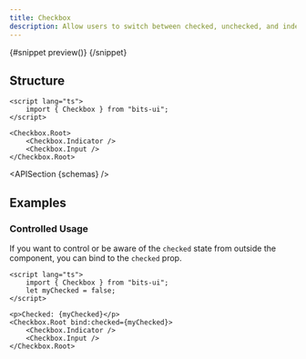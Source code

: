 ```yaml
---
title: Checkbox
description: Allow users to switch between checked, unchecked, and indeterminate states.
---
```


<script>
	import { APISection, ComponentPreviewV2, CheckboxDemo } from '$lib/components/index.js'
	export let schemas;
</script>

<ComponentPreviewV2 name="checkbox-demo" comp="Checkbox">

{#snippet preview()}
<CheckboxDemo />
{/snippet}

</ComponentPreviewV2>

## Structure

```svelte
<script lang="ts">
	import { Checkbox } from "bits-ui";
</script>

<Checkbox.Root>
	<Checkbox.Indicator />
	<Checkbox.Input />
</Checkbox.Root>
```

<APISection {schemas} />

## Examples

### Controlled Usage

If you want to control or be aware of the `checked` state from outside the component, you can bind to the `checked` prop.

```svelte showLineNumbers
<script lang="ts">
	import { Checkbox } from "bits-ui";
	let myChecked = false;
</script>

<p>Checked: {myChecked}</p>
<Checkbox.Root bind:checked={myChecked}>
	<Checkbox.Indicator />
	<Checkbox.Input />
</Checkbox.Root>
```
